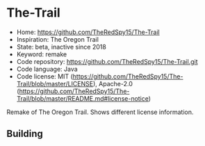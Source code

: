 # The-Trail

- Home: https://github.com/TheRedSpy15/The-Trail
- Inspiration: The Oregon Trail
- State: beta, inactive since 2018
- Keyword: remake
- Code repository: https://github.com/TheRedSpy15/The-Trail.git
- Code language: Java
- Code license: MIT (https://github.com/TheRedSpy15/The-Trail/blob/master/LICENSE), Apache-2.0 (https://github.com/TheRedSpy15/The-Trail/blob/master/README.md#license-notice)

Remake of The Oregon Trail.
Shows different license information.

## Building
